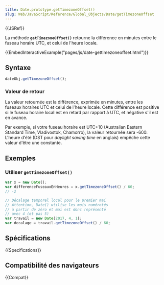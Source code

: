 ```yaml
---
title: Date.prototype.getTimezoneOffset()
slug: Web/JavaScript/Reference/Global_Objects/Date/getTimezoneOffset
---
```


{{JSRef}}

La méthode **`getTimezoneOffset()`** retourne la différence en minutes entre le fuseau horaire UTC, et celui de l'heure locale.

{{EmbedInteractiveExample("pages/js/date-gettimezoneoffset.html")}}

## Syntaxe

```js
dateObj.getTimezoneOffset();
```

### Valeur de retour

La valeur retournée est la différence, exprimée en minutes, entre les fuseaux horaires UTC et celui de l'heure locale. Cette différence est positive si le fuseau horaire local est en retard par rapport à UTC, et négative s'il est en avance.

Par exemple, si votre fuseau horaire est UTC+10 (Australian Eastern Standard Time, Vladivostok, Chamorro), la valeur retournée sera -600. L'heure d'été (DST pour _daylight saving time_ en anglais) empêche cette valeur d'être une constante.

## Exemples

### Utiliser `getTimezoneOffset()`

```js
var x = new Date();
var differenceFuseauxEnHeures = x.getTimezoneOffset() / 60;
// -2

// Décalage temporel local pour le premier mai
// Attention, Date() utilise les mois numérotés
// à partir de zéro et mai est donc représenté
// avec 4 (et pas 5)
var travail = new Date(2017, 4, 1);
var decalage = travail.getTimezoneOffset() / 60;
```

## Spécifications

{{Specifications}}

## Compatibilité des navigateurs

{{Compat}}
